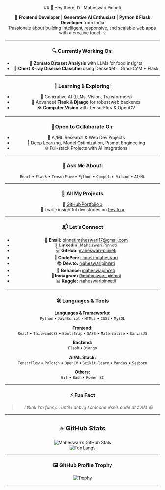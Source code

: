 <div align="center">
## 👋 Hey there, I’m Maheswari Pinneti

🚀 **Frontend Developer** | **Generative AI Enthusiast** | **Python & Flask Developer** from India  
Passionate about building intelligent, responsive, and scalable web apps with a creative touch 💡

---

### 🔍 Currently Working On:

- 🍴 **Zomato Dataset Analysis** with LLMs for food insights  
- 🩻 **Chest X-ray Disease Classifier** using DenseNet + Grad-CAM + Flask

---

### 🌱 Learning & Exploring:

- 🧠 Generative AI (LLMs, Vision, Transformers)  
- 🔧 Advanced **Flask** & **Django** for robust web backends  
- 👁️ **Computer Vision** with TensorFlow & OpenCV

---

### 🤝 Open to Collaborate On:

- 🧐 AI/ML Research & Web Dev Projects  
- 🧪 Deep Learning, Model Optimization, Prompt Engineering  
- 🌐 Full-stack Projects with AI integrations

---

### 💬 Ask Me About:

`React` • `Flask` • `TensorFlow` • `Python` • `Computer Vision` • `AI/ML`

---

### 📌 All My Projects

🔗 [GitHub Portfolio »](https://github.com/maheswari-pinneti)  
📝 I write insightful dev stories on [Dev.to »](https://dev.to/maheswaripinneti)

---

### 📬 Let’s Connect

- 📧 **Email:** pinnetimaheswari17@gmail.com  
- 💼 **LinkedIn:** [Maheswari Pinneti](https://www.linkedin.com/in/maheswari-pinneti/)  
- 💻 **GitHub:** [maheswari-pinneti](https://github.com/maheswari-pinneti)  
- 💬 **CodePen:** [pinneti-maheswari](https://codepen.io/pinneti-maheswari)  
- 📚 **Dev.to:** [maheswaripinneti](https://dev.to/maheswaripinneti)  
- 🎨 **Behance:** [maheswapinneti](https://www.behance.net/maheswapinneti)  
- 📸 **Instagram:** [@maheswari_pinneti](https://www.instagram.com/maheswari_pinneti/)  
- 📊 **Kaggle:** [maheswaripinnetii](https://www.kaggle.com/maheswaripinnetii)

---

### 🛠️ Languages & Tools

**Languages & Frameworks:**  
`Python` • `JavaScript` • `HTML5` • `CSS3` • `MySQL`

**Frontend:**  
`React` • `TailwindCSS` • `Bootstrap` • `SASS` • `Materialize` • `CanvasJS`

**Backend:**  
`Flask` • `Django`

**AI/ML Stack:**  
`TensorFlow` • `PyTorch` • `OpenCV` • `Scikit-learn` • `Pandas` • `Seaborn`

**Others:**  
`Git` • `Bash` • `Power BI`

---

### ⚡ Fun Fact

> _I think I’m funny... until I debug someone else’s code at 2 AM 😅_

---

## ⭐ GitHub Stats

![Maheswari's GitHub Stats](https://github-readme-stats.vercel.app/api?username=maheswari-pinneti&show_icons=true&theme=radical)  
![Top Langs](https://github-readme-stats.vercel.app/api/top-langs/?username=maheswari-pinneti&layout=compact&theme=radical)

---

### 🖼️ GitHub Profile Trophy

![Trophy](https://github-profile-trophy.vercel.app/?username=maheswari-pinneti&theme=onestar)

---
</div>
